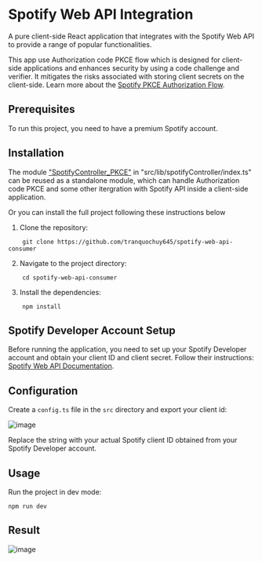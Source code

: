 Spotify Web API Integration
===========================

A pure client-side React application that integrates with the Spotify Web API
to provide a range of popular functionalities.  

This app use Authorization code PKCE flow which is designed for client-side applications and enhances security by using a code challenge and verifier. It mitigates the risks associated with storing client secrets on the client-side. Learn more about the [Spotify PKCE Authorization Flow](https://developer.spotify.com/documentation/web-api/tutorials/code-pkce-flow).  
    
Prerequisites
-------------

To run this project, you need to have a premium Spotify account.


Installation
------------
The module ["SpotifyController_PKCE"](https://github.com/tranquochuy645/spotify-web-api-consumer/blob/main/src/lib/spotifyController/index.ts) in "src/lib/spotifyController/index.ts" can be reused as a standalone module, which can handle Authorization code PKCE and some other itergration with Spotify API inside a client-side application.  

Or you can install the full project following these instructions below

1.  Clone the repository:

```
    git clone https://github.com/tranquochuy645/spotify-web-api-consumer
```

2.  Navigate to the project directory:


```
    cd spotify-web-api-consumer
```
3.  Install the dependencies:



```
    npm install
```

Spotify Developer Account Setup
-------------------------------

Before running the application, you need to set up your Spotify
Developer account and obtain your client ID and client secret. Follow
their instructions: [Spotify Web API
Documentation](https://developer.spotify.com/documentation/web-api).

Configuration
-------------

Create a `config.ts` file in the `src` directory and export your
client id:  

![image](https://github.com/tranquochuy645/spotify-web-api-consumer/assets/119860259/0e839356-1478-43ae-9b8b-b33242e9d24e)  

Replace the string with your actual Spotify client ID obtained from your Spotify Developer account.  

Usage
-----

Run the project in dev mode:

    npm run dev

Result
-----
![image](https://github.com/tranquochuy645/spotify-web-api-consumer/assets/119860259/4fb4b9ff-c703-45b8-91eb-36366b045472)

